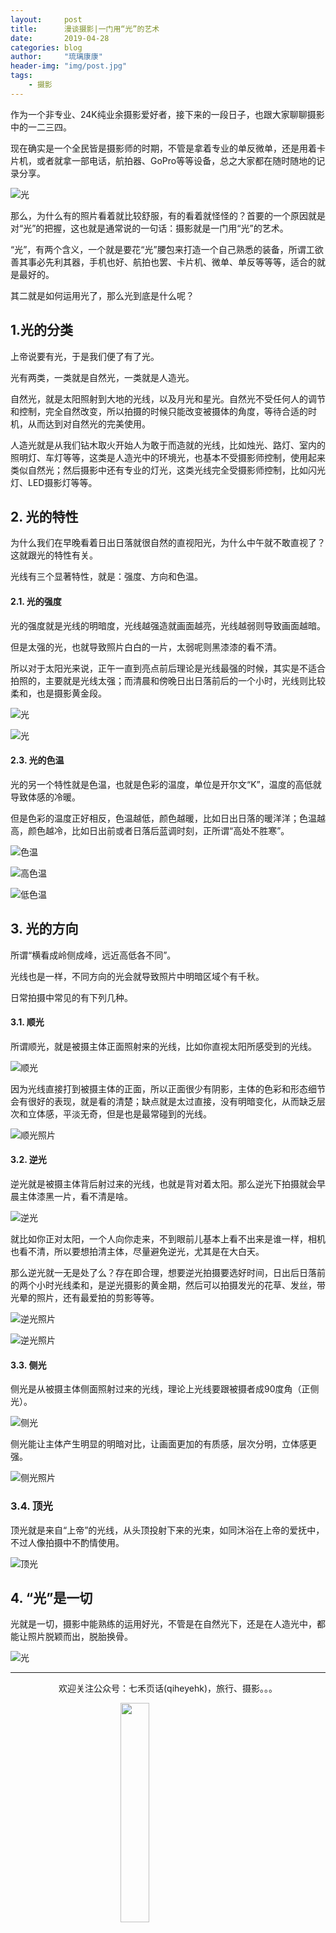 ```yaml
---
layout:     post
title:      漫谈摄影|一门用“光”的艺术
date:       2019-04-28
categories: blog
author:     "琉璃康康"
header-img: "img/post.jpg"
tags:
    - 摄影
---
```


<style>
img{
  display:block;
  margin:0
  auto;
}
</style>

<meta name="referrer" content="never">

作为一个非专业、24K纯业余摄影爱好者，接下来的一段日子，也跟大家聊聊摄影中的一二三四。

现在确实是一个全民皆是摄影师的时期，不管是拿着专业的单反微单，还是用着卡片机，或者就拿一部电话，航拍器、GoPro等等设备，总之大家都在随时随地的记录分享。

![光][1]

那么，为什么有的照片看着就比较舒服，有的看着就怪怪的？首要的一个原因就是对“光”的把握，这也就是通常说的一句话：摄影就是一门用“光”的艺术。

“光”，有两个含义，一个就是要花“光”腰包来打造一个自己熟悉的装备，所谓工欲善其事必先利其器，手机也好、航拍也罢、卡片机、微单、单反等等等，适合的就是最好的。

其二就是如何运用光了，那么光到底是什么呢？

## 1.光的分类

上帝说要有光，于是我们便了有了光。

光有两类，一类就是自然光，一类就是人造光。

自然光，就是太阳照射到大地的光线，以及月光和星光。自然光不受任何人的调节和控制，完全自然改变，所以拍摄的时候只能改变被摄体的角度，等待合适的时机，从而达到对自然光的完美使用。

人造光就是从我们钻木取火开始人为敢于而造就的光线，比如烛光、路灯、室内的照明灯、车灯等等，这类是人造光中的环境光，也基本不受摄影师控制，使用起来类似自然光；然后摄影中还有专业的灯光，这类光线完全受摄影师控制，比如闪光灯、LED摄影灯等等。

## 2. 光的特性

为什么我们在早晚看着日出日落就很自然的直视阳光，为什么中午就不敢直视了？这就跟光的特性有关。

光线有三个显著特性，就是：强度、方向和色温。

#### 2.1. 光的强度

光的强度就是光线的明暗度，光线越强造就画面越亮，光线越弱则导致画面越暗。

但是太强的光，也就导致照片白白的一片，太弱呢则黑漆漆的看不清。

所以对于太阳光来说，正午一直到亮点前后理论是光线最强的时候，其实是不适合拍照的，主要就是光线太强；而清晨和傍晚日出日落前后的一个小时，光线则比较柔和，也是摄影黄金段。

![光][2]

![光][3]

#### 2.3. 光的色温

光的另一个特性就是色温，也就是色彩的温度，单位是开尔文“K”，温度的高低就导致体感的冷暖。

但是色彩的温度正好相反，色温越低，颜色越暖，比如日出日落的暖洋洋；色温越高，颜色越冷，比如日出前或者日落后蓝调时刻，正所谓“高处不胜寒”。

![色温][4]

![高色温][6]

![低色温][5]


## 3. 光的方向

所谓“横看成岭侧成峰，远近高低各不同”。

光线也是一样，不同方向的光会就导致照片中明暗区域个有千秋。

日常拍摄中常见的有下列几种。

#### 3.1. 顺光

所谓顺光，就是被摄主体正面照射来的光线，比如你直视太阳所感受到的光线。

![顺光][7]

因为光线直接打到被摄主体的正面，所以正面很少有阴影，主体的色彩和形态细节会有很好的表现，就是看的清楚；缺点就是太过直接，没有明暗变化，从而缺乏层次和立体感，平淡无奇，但是也是最常碰到的光线。

![顺光照片][8]

#### 3.2. 逆光

逆光就是被摄主体背后射过来的光线，也就是背对着太阳。那么逆光下拍摄就会早晨主体漆黑一片，看不清是啥。

![逆光][9]

就比如你正对太阳，一个人向你走来，不到眼前儿基本上看不出来是谁一样，相机也看不清，所以要想拍清主体，尽量避免逆光，尤其是在大白天。

那么逆光就一无是处了么？存在即合理，想要逆光拍摄要选好时间，日出后日落前的两个小时光线柔和，是逆光摄影的黄金期，然后可以拍摄发光的花草、发丝，带光晕的照片，还有最爱拍的剪影等等。

![逆光照片][10]

![逆光照片][11]

#### 3.3. 侧光

侧光是从被摄主体侧面照射过来的光线，理论上光线要跟被摄者成90度角（正侧光）。

![侧光][12]

侧光能让主体产生明显的明暗对比，让画面更加的有质感，层次分明，立体感更强。

![侧光照片][13]

### 3.4. 顶光

顶光就是来自“上帝”的光线，从头顶投射下来的光束，如同沐浴在上帝的爱抚中，不过人像拍摄中不酌情使用。

![顶光][14]

## 4. “光”是一切

光就是一切，摄影中能熟练的运用好光，不管是在自然光下，还是在人造光中，都能让照片脱颖而出，脱胎换骨。

![光][15]

------------
<p align="center">欢迎关注公众号：七禾页话(qiheyehk)，旅行、摄影。。。</p>
<img src="https://mmbiz.qpic.cn/mmbiz_jpg/QqiaFS6NT0eD1g2UjYu4VfCGHmbhgVqOAnNnJQfN7ZhRVUCopYOsfpPtIEB95VNEqu8trAxJXzGDg01ka6z6wzQ/0?wx_fmt=jpeg" width="30%"/>

[1]:https://mmbiz.qpic.cn/mmbiz_jpg/QqiaFS6NT0eCEOGN4vFjjMLj7ud13rI86hotIfWm15u7RBSrmLulYNdTUCc0C7ic2MWO9sr5D7HkKOVyn25JVT1w/0?wx_fmt=jpeg
[2]:https://mmbiz.qpic.cn/mmbiz_jpg/QqiaFS6NT0eCEOGN4vFjjMLj7ud13rI86qXMicKuic5Ofr5cR45V9YZ19uuQBfG1Dz57DHrcGcrNmJWZxFErg0AIw/0?wx_fmt=jpeg
[3]:https://mmbiz.qpic.cn/mmbiz_jpg/QqiaFS6NT0eCEOGN4vFjjMLj7ud13rI86cWFXtVjYovra16SYu8ibiaEBFBRGwB64BOuEsBtkaaMjNZe9ykNRnxJQ/0?wx_fmt=jpeg
[4]:https://mmbiz.qpic.cn/mmbiz_jpg/QqiaFS6NT0eCEOGN4vFjjMLj7ud13rI868foKm5kU9mQmG9KNqCuZajsCZompYj1vV4g7C3xgp9sNibuaV0kIxGw/0?wx_fmt=jpeg
[5]:https://mmbiz.qpic.cn/mmbiz_jpg/QqiaFS6NT0eCEOGN4vFjjMLj7ud13rI86mmenolVQTqL8D2DYF0vJEZyqicT9ndhQzyg4gVJ4VUaAWgk7lGI58pA/0?wx_fmt=jpeg
[6]:https://mmbiz.qpic.cn/mmbiz_jpg/QqiaFS6NT0eCEOGN4vFjjMLj7ud13rI86lNf9wiaBicwj7XJotn5JPV9sAKAK74oUlVuLEQgmqcNcRLicicW48SOUmg/0?wx_fmt=jpeg
[7]:https://mmbiz.qpic.cn/mmbiz_jpg/QqiaFS6NT0eCEOGN4vFjjMLj7ud13rI86EiczdXhrb605Cc8AGEGVgs7Q5XhbbVKKeRG7kD9QLdqYc1sf9aFpmxQ/0?wx_fmt=jpeg
[8]:https://mmbiz.qpic.cn/mmbiz_jpg/QqiaFS6NT0eCEOGN4vFjjMLj7ud13rI86bTy6yRnHg0c9DzI8EuuUkFEXg6fKDcjbYWAlIHTfOOpjFqXFtrjyMw/0?wx_fmt=jpeg
[9]:https://mmbiz.qpic.cn/mmbiz_jpg/QqiaFS6NT0eCEOGN4vFjjMLj7ud13rI86AUyZTAKrvdqSs32UVtkZKk2gTdb1Q10rR5jabrole25oiaa29kR8y2Q/0?wx_fmt=jpeg
[10]:https://mmbiz.qpic.cn/mmbiz_jpg/QqiaFS6NT0eCEOGN4vFjjMLj7ud13rI865WcvsApw8CtjCM5LyiccQa5nrWAK6xY5ibANkko3G9icSCzzINGlGjZnw/0?wx_fmt=jpeg
[11]:https://mmbiz.qpic.cn/mmbiz_jpg/QqiaFS6NT0eCEOGN4vFjjMLj7ud13rI86NjK7Ml5zrf36pTCx1EoaKaHLkFDgqn9zhUz9lqdooJZMrVYUQpmVYA/0?wx_fmt=jpeg
[12]:https://mmbiz.qpic.cn/mmbiz_jpg/QqiaFS6NT0eCEOGN4vFjjMLj7ud13rI86H8xAIibZuqkeEDicPSuhMj4iam0IlxkMHSvuJVQfb9QCKibeOZz3sibJGNw/0?wx_fmt=jpeg
[13]:https://mmbiz.qpic.cn/mmbiz_jpg/QqiaFS6NT0eCEOGN4vFjjMLj7ud13rI8643LPn6RBsmbv9gywzKriaQ2ciaOxktgJEj6wInA6Ma4J1sZvQRMPuU9w/0?wx_fmt=jpeg
[14]:https://mmbiz.qpic.cn/mmbiz_jpg/QqiaFS6NT0eCEOGN4vFjjMLj7ud13rI867RSJLcHQAnZykianZO8EibVQuJzDtSQ8gDWSz9ZrgZK2eEJ4SAxbEFuA/0?wx_fmt=jpeg
[15]:https://mmbiz.qpic.cn/mmbiz_jpg/QqiaFS6NT0eCEOGN4vFjjMLj7ud13rI86LxlD1pZBia4vFpx4DaG51icVFxP1EvQFDxwgvWL81Ejib5gGDXscCJJ8A/0?wx_fmt=jpeg